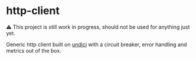# http-client

⚠️ This project is still work in progress, should not be used for anything just yet.

Generic http client built on [undici](undici.nodejs.org/) with a circuit breaker, error handling and metrics out of the box.
